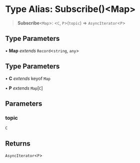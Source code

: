 # Type Alias: Subscribe()\<Map\>

> **Subscribe**\<`Map`\>: \<`C`, `P`\>(`topic`) => `AsyncIterator`\<`P`\>

## Type Parameters

• **Map** _extends_ `Record`\<`string`, `any`\>

## Type Parameters

• **C** _extends_ keyof `Map`

• **P** _extends_ `Map`\[`C`\]

## Parameters

### topic

`C`

## Returns

`AsyncIterator`\<`P`\>
